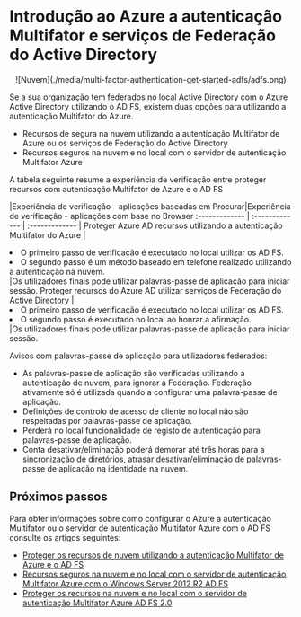<properties
    pageTitle="Azure FS MFA e AD | Microsoft Azure"
    description="Esta é a página de autenticação Multifator Azure que descreve como começar com o Azure MFA e o AD FS."
    services="multi-factor-authentication"
    documentationCenter=""
    authors="kgremban"
    manager="femila"
    editor="yossib"/>

<tags
    ms.service="multi-factor-authentication"
    ms.workload="identity"
    ms.tgt_pltfrm="na"
    ms.devlang="na" ms.topic="get-started-article"
    ms.date="10/17/2016"
    ms.author="kgremban"/>

# <a name="getting-started-with-azure-multi-factor-authentication-and-active-directory-federation-services"></a>Introdução ao Azure a autenticação Multifator e serviços de Federação do Active Directory



<center>![Nuvem](./media/multi-factor-authentication-get-started-adfs/adfs.png)</center>

Se a sua organização tem federados no local Active Directory com o Azure Active Directory utilizando o AD FS, existem duas opções para utilizando a autenticação Multifator do Azure.

- Recursos de segura na nuvem utilizando a autenticação Multifator de Azure ou os serviços de Federação do Active Directory
- Recursos seguros na nuvem e no local com o servidor de autenticação Multifator Azure

A tabela seguinte resume a experiência de verificação entre proteger recursos com autenticação Multifator de Azure e o AD FS

|Experiência de verificação - aplicações baseadas em Procurar|Experiência de verificação - aplicações com base no Browser
:------------- | :------------- | :------------- |
Proteger Azure AD recursos utilizando a autenticação Multifator do Azure |<li>O primeiro passo de verificação é executado no local utilizar os AD FS.</li> <li>O segundo passo é um método baseado em telefone realizado utilizando a autenticação na nuvem.</li>|Os utilizadores finais pode utilizar palavras-passe de aplicação para iniciar sessão.
Proteger recursos do Azure AD utilizar serviços de Federação do Active Directory |<li>O primeiro passo de verificação é executado no local utilizar os AD FS.</li><li>O segundo passo é executado no local ao honrar a afirmação.</li>|Os utilizadores finais pode utilizar palavras-passe de aplicação para iniciar sessão.

Avisos com palavras-passe de aplicação para utilizadores federados:

- As palavras-passe de aplicação são verificadas utilizando a autenticação de nuvem, para ignorar a Federação. Federação ativamente só é utilizada quando a configurar uma palavra-passe de aplicação.
- Definições de controlo de acesso de cliente no local não são respeitadas por palavras-passe de aplicação.
- Perderá no local funcionalidade de registo de autenticação para palavras-passe de aplicação.
- Conta desativar/eliminação poderá demorar até três horas para a sincronização de diretórios, atrasar desativar/eliminação de palavras-passe de aplicação na identidade na nuvem.

## <a name="next-steps"></a>Próximos passos

Para obter informações sobre como configurar o Azure a autenticação Multifator ou o servidor de autenticação Multifator Azure com o AD FS consulte os artigos seguintes:

- [Proteger os recursos de nuvem utilizando a autenticação Multifator de Azure e o AD FS](multi-factor-authentication-get-started-adfs-cloud.md)
- [Recursos seguros na nuvem e no local com o servidor de autenticação Multifator Azure com o Windows Server 2012 R2 AD FS](multi-factor-authentication-get-started-adfs-w2k12.md)
- [Proteger os recursos na nuvem e no local com o servidor de autenticação Multifator Azure AD FS 2.0](multi-factor-authentication-get-started-adfs-adfs2.md)
